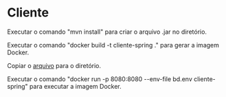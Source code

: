 # Cliente

Executar o comando "mvn install" para criar o arquivo .jar no diretório.

Executar o comando "docker build -t cliente-spring ." para gerar a imagem Docker.

Copiar o [arquivo](https://github.com/Petz-Maickeen/Documentacao/blob/main/Script%20Docker%20Compose/bd.env) para o diretório.

Executar o comando "docker run -p 8080:8080 --env-file bd.env cliente-spring" para executar a imagem Docker.
